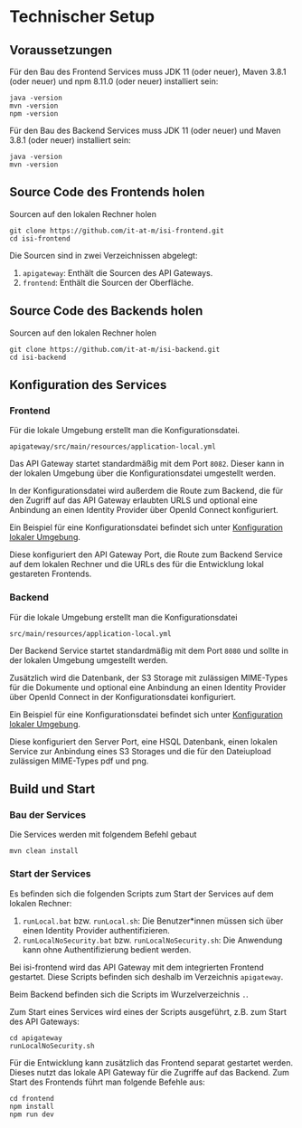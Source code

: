 # Technischer Setup

## Voraussetzungen

Für den Bau des Frontend Services muss JDK 11 (oder neuer), Maven 3.8.1 (oder neuer) und npm 8.11.0 (oder neuer) installiert sein:

    java -version
    mvn -version
    npm -version

Für den Bau des Backend Services muss JDK 11 (oder neuer) und Maven 3.8.1 (oder neuer) installiert sein:

    java -version
    mvn -version

## Source Code des Frontends holen

Sourcen auf den lokalen Rechner holen

    git clone https://github.com/it-at-m/isi-frontend.git
    cd isi-frontend

Die Sourcen sind in zwei Verzeichnissen abgelegt:

1. `apigateway`: Enthält die Sourcen des API Gateways.
2. `frontend`: Enthält die Sourcen der Oberfläche.

## Source Code des Backends holen

Sourcen auf den lokalen Rechner holen

    git clone https://github.com/it-at-m/isi-backend.git
    cd isi-backend

## Konfiguration des Services

### Frontend
Für die lokale Umgebung erstellt man die Konfigurationsdatei.

    apigateway/src/main/resources/application-local.yml

Das API Gateway startet standardmäßig mit dem Port `8082`. Dieser kann in der lokalen Umgebung über die
Konfigurationsdatei umgestellt werden.

In der Konfigurationsdatei wird außerdem die Route zum Backend, die für den Zugriff auf das API Gateway erlaubten URLS und
optional eine Anbindung an einen Identity Provider über OpenId Connect konfiguriert.

Ein Beispiel für eine Konfigurationsdatei befindet sich unter [Konfiguration lokaler Umgebung](/configuration/env/#lokale-umgebung).

Diese konfiguriert den API Gateway Port, die Route zum Backend Service auf dem lokalen Rechner und die URLs des
für die Entwicklung lokal gestareten Frontends.

### Backend
Für die lokale Umgebung erstellt man die Konfigurationsdatei

    src/main/resources/application-local.yml

Der Backend Service startet standardmäßig mit dem Port `8080` und sollte in der lokalen Umgebung umgestellt werden.

Zusätzlich wird die Datenbank, der S3 Storage mit zulässigen MIME-Types für die Dokumente und
optional eine Anbindung an einen Identity Provider über OpenId Connect in der Konfigurationsdatei konfiguriert.

Ein Beispiel für eine Konfigurationsdatei befindet sich unter [Konfiguration lokaler Umgebung](/configuration/env/#lokale-umgebung).

Diese konfiguriert den Server Port, eine HSQL Datenbank, einen lokalen Service zur Anbindung eines S3 Storages und
die für den Dateiupload zulässigen MIME-Types pdf und png.

## Build und Start

### Bau der Services

Die Services werden mit folgendem Befehl gebaut

    mvn clean install

### Start der Services

Es befinden sich die folgenden Scripts zum Start der Services auf dem lokalen Rechner:

1. `runLocal.bat` bzw. `runLocal.sh`: Die Benutzer\*innen müssen sich über einen Identity Provider authentifizieren.
2. `runLocalNoSecurity.bat` bzw. `runLocalNoSecurity.sh`: Die Anwendung kann ohne Authentifizierung bedient werden.

Bei isi-frontend wird das API Gateway mit dem integrierten Frontend gestartet. Diese Scripts befinden sich deshalb im Verzeichnis `apigateway`.

Beim Backend befinden sich die Scripts im Wurzelverzeichnis `.`.

Zum Start eines Services wird eines der Scripts ausgeführt, z.B. zum Start des API Gateways:

    cd apigateway
    runLocalNoSecurity.sh

Für die Entwicklung kann zusätzlich das Frontend separat gestartet werden. Dieses nutzt das lokale
API Gateway für die Zugriffe auf das Backend. Zum Start des Frontends führt man folgende Befehle aus:

    cd frontend
    npm install
    npm run dev

